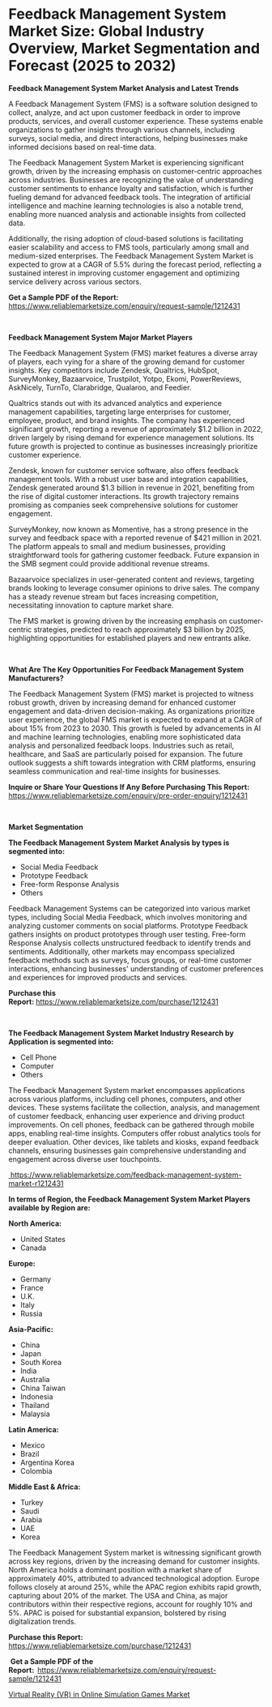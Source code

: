 <p><h1>Feedback Management System Market Size: Global Industry Overview, Market Segmentation and Forecast (2025 to 2032)</h1></p><p><strong>Feedback Management System Market Analysis and Latest Trends</strong></p>
<p><p>A Feedback Management System (FMS) is a software solution designed to collect, analyze, and act upon customer feedback in order to improve products, services, and overall customer experience. These systems enable organizations to gather insights through various channels, including surveys, social media, and direct interactions, helping businesses make informed decisions based on real-time data. </p><p>The Feedback Management System Market is experiencing significant growth, driven by the increasing emphasis on customer-centric approaches across industries. Businesses are recognizing the value of understanding customer sentiments to enhance loyalty and satisfaction, which is further fueling demand for advanced feedback tools. The integration of artificial intelligence and machine learning technologies is also a notable trend, enabling more nuanced analysis and actionable insights from collected data.</p><p>Additionally, the rising adoption of cloud-based solutions is facilitating easier scalability and access to FMS tools, particularly among small and medium-sized enterprises. The Feedback Management System Market is expected to grow at a CAGR of 5.5% during the forecast period, reflecting a sustained interest in improving customer engagement and optimizing service delivery across various sectors.</p></p>
<p><strong>Get a Sample PDF of the Report:&nbsp;</strong> <a href="https://www.reliablemarketsize.com/enquiry/request-sample/1212431?utm_campaign=2804&utm_medium=2&utm_source=Github&utm_content=ia&utm_term=24032025&utm_id=feedback-management-system">https://www.reliablemarketsize.com/enquiry/request-sample/1212431</a></p>
<p>&nbsp;</p>
<p><strong>Feedback Management System Major Market Players</strong></p>
<p><p>The Feedback Management System (FMS) market features a diverse array of players, each vying for a share of the growing demand for customer insights. Key competitors include Zendesk, Qualtrics, HubSpot, SurveyMonkey, Bazaarvoice, Trustpilot, Yotpo, Ekomi, PowerReviews, AskNicely, TurnTo, Clarabridge, Qualaroo, and Feedier.</p><p>Qualtrics stands out with its advanced analytics and experience management capabilities, targeting large enterprises for customer, employee, product, and brand insights. The company has experienced significant growth, reporting a revenue of approximately $1.2 billion in 2022, driven largely by rising demand for experience management solutions. Its future growth is projected to continue as businesses increasingly prioritize customer experience.</p><p>Zendesk, known for customer service software, also offers feedback management tools. With a robust user base and integration capabilities, Zendesk generated around $1.3 billion in revenue in 2021, benefiting from the rise of digital customer interactions. Its growth trajectory remains promising as companies seek comprehensive solutions for customer engagement.</p><p>SurveyMonkey, now known as Momentive, has a strong presence in the survey and feedback space with a reported revenue of $421 million in 2021. The platform appeals to small and medium businesses, providing straightforward tools for gathering customer feedback. Future expansion in the SMB segment could provide additional revenue streams.</p><p>Bazaarvoice specializes in user-generated content and reviews, targeting brands looking to leverage consumer opinions to drive sales. The company has a steady revenue stream but faces increasing competition, necessitating innovation to capture market share.</p><p>The FMS market is growing driven by the increasing emphasis on customer-centric strategies, predicted to reach approximately $3 billion by 2025, highlighting opportunities for established players and new entrants alike.</p></p>
<p>&nbsp;</p>
<p><strong>What Are The Key Opportunities For Feedback Management System Manufacturers?</strong></p>
<p><p>The Feedback Management System (FMS) market is projected to witness robust growth, driven by increasing demand for enhanced customer engagement and data-driven decision-making. As organizations prioritize user experience, the global FMS market is expected to expand at a CAGR of about 15% from 2023 to 2030. This growth is fueled by advancements in AI and machine learning technologies, enabling more sophisticated data analysis and personalized feedback loops. Industries such as retail, healthcare, and SaaS are particularly poised for expansion. The future outlook suggests a shift towards integration with CRM platforms, ensuring seamless communication and real-time insights for businesses.</p></p>
<p><strong>Inquire or Share Your Questions If Any Before Purchasing This Report:</strong> <a href="https://www.reliablemarketsize.com/enquiry/pre-order-enquiry/1212431?utm_campaign=2804&utm_medium=2&utm_source=Github&utm_content=ia&utm_term=24032025&utm_id=feedback-management-system">https://www.reliablemarketsize.com/enquiry/pre-order-enquiry/1212431</a></p>
<p>&nbsp;</p>
<p><strong>Market Segmentation</strong></p>
<p><strong>The Feedback Management System Market Analysis by types is segmented into:</strong></p>
<p><ul><li>Social Media Feedback</li><li>Prototype Feedback</li><li>Free-form Response Analysis</li><li>Others</li></ul></p>
<p><p>Feedback Management Systems can be categorized into various market types, including Social Media Feedback, which involves monitoring and analyzing customer comments on social platforms. Prototype Feedback gathers insights on product prototypes through user testing. Free-form Response Analysis collects unstructured feedback to identify trends and sentiments. Additionally, other markets may encompass specialized feedback methods such as surveys, focus groups, or real-time customer interactions, enhancing businesses' understanding of customer preferences and experiences for improved products and services.</p></p>
<p><strong>Purchase this Report:&nbsp;</strong><a href="https://www.reliablemarketsize.com/purchase/1212431?utm_campaign=2804&utm_medium=2&utm_source=Github&utm_content=ia&utm_term=24032025&utm_id=feedback-management-system">https://www.reliablemarketsize.com/purchase/1212431</a></p>
<p>&nbsp;</p>
<p><strong>The Feedback Management System Market Industry Research by Application is segmented into:</strong></p>
<p><ul><li>Cell Phone</li><li>Computer</li><li>Others</li></ul></p>
<p><p>The Feedback Management System market encompasses applications across various platforms, including cell phones, computers, and other devices. These systems facilitate the collection, analysis, and management of customer feedback, enhancing user experience and driving product improvements. On cell phones, feedback can be gathered through mobile apps, enabling real-time insights. Computers offer robust analytics tools for deeper evaluation. Other devices, like tablets and kiosks, expand feedback channels, ensuring businesses gain comprehensive understanding and engagement across diverse user touchpoints.</p></p>
<p><a href="https://www.reliablemarketsize.com/feedback-management-system-market-r1212431?utm_campaign=2804&utm_medium=2&utm_source=Github&utm_content=ia&utm_term=24032025&utm_id=feedback-management-system">&nbsp;https://www.reliablemarketsize.com/feedback-management-system-market-r1212431</a></p>
<p><strong>In terms of Region, the Feedback Management System Market Players available by Region are:</strong></p>
<p>
    <p> <strong> North America: </strong>
        <ul>
            <li>United States</li>
            <li>Canada</li>
        </ul>
        </p> 
    <p> <strong> Europe: </strong>
        <ul>
            <li>Germany</li>
            <li>France</li>
            <li>U.K.</li>
            <li>Italy</li>
            <li>Russia</li>
        </ul>
        </p> 
    <p> <strong> Asia-Pacific: </strong>
        <ul>
            <li>China</li>
            <li>Japan</li>
            <li>South Korea</li>
            <li>India</li>
            <li>Australia</li>
            <li>China Taiwan</li>
            <li>Indonesia</li>
            <li>Thailand</li>
            <li>Malaysia</li>
        </ul>
        </p> 
    <p> <strong> Latin America: </strong>
        <ul>
            <li>Mexico</li>
            <li>Brazil</li>
            <li>Argentina Korea</li>
            <li>Colombia</li>
        </ul>
        </p> 
    <p> <strong> Middle East & Africa: </strong>
        <ul>
            <li>Turkey</li>
            <li>Saudi</li>
            <li>Arabia</li>
            <li>UAE</li>
            <li>Korea</li>
        </ul>
    </p>
    </p>
<p><p>The Feedback Management System market is witnessing significant growth across key regions, driven by the increasing demand for customer insights. North America holds a dominant position with a market share of approximately 40%, attributed to advanced technological adoption. Europe follows closely at around 25%, while the APAC region exhibits rapid growth, capturing about 20% of the market. The USA and China, as major contributors within their respective regions, account for roughly 10% and 5%. APAC is poised for substantial expansion, bolstered by rising digitalization trends.</p></p>
<p><strong>Purchase this Report: </strong><a href="https://www.reliablemarketsize.com/purchase/1212431?utm_campaign=2804&utm_medium=2&utm_source=Github&utm_content=ia&utm_term=24032025&utm_id=feedback-management-system">https://www.reliablemarketsize.com/purchase/1212431</a></p>
<p>&nbsp;<strong>Get a Sample PDF of the Report:&nbsp;&nbsp;</strong><a href="https://www.reliablemarketsize.com/enquiry/request-sample/1212431?utm_campaign=2804&utm_medium=2&utm_source=Github&utm_content=ia&utm_term=24032025&utm_id=feedback-management-system">https://www.reliablemarketsize.com/enquiry/request-sample/1212431</a></p>
<p><strong></strong></p>
<p><p><a href="https://github.com/uripeachrii/Market-Research-Report-List-1/blob/main/virtual-reality-vr-in-online-simulation-games-market.md?utm_campaign=2804&utm_medium=2&utm_source=Github&utm_content=ia&utm_term=24032025&utm_id=feedback-management-system">Virtual Reality (VR) in Online Simulation Games Market</a></p></p>